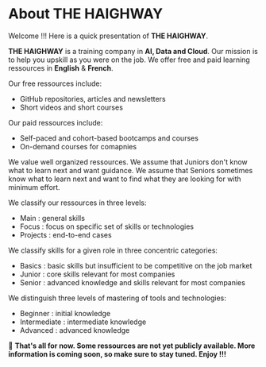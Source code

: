 <!--

**Here are some ideas to get you started:**

🙋‍♀️ A short introduction - what is your organization all about?
🌈 Contribution guidelines - how can the community get involved?
👩‍💻 Useful resources - where can the community find your docs? Is there anything else the community should know?
🍿 Fun facts - what does your team eat for breakfast?
🧙 Remember, you can do mighty things with the power of [Markdown](https://docs.github.com/github/writing-on-github/getting-started-with-writing-and-formatting-on-github/basic-writing-and-formatting-syntax)
-->

# About THE HAIGHWAY

Welcome !!! Here is a quick presentation of **THE HAIGHWAY**.

**THE HAIGHWAY** is a training company in **AI, Data and Cloud**. Our mission is to help you upskill as you were on the job. We offer free and paid learning ressources in **English** & **French**.

Our free ressources include: 
- GitHub repositories, articles and newsletters
- Short videos and short courses

Our paid ressources include:
- Self-paced and cohort-based bootcamps and courses
- On-demand courses for comapnies

We value well organized ressources. We assume that Juniors don't know what to learn next and want guidance. We assume that Seniors sometimes know what to learn next and want to find what they are looking for with minimum effort. 

We classify our ressources in three levels:
- Main : general skills
- Focus : focus on specific set of skills or technologies
- Projects : end-to-end cases

We classify skills for a given role in three concentric categories:
- Basics : basic skills but insufficient to be competitive on the job market
- Junior : core skills relevant for most companies
- Senior : advanced knowledge and skills relevant for most companies

We distinguish three levels of mastering of tools and technologies:
- Beginner : initial knowledge
- Intermediate : intermediate knowledge
- Advanced : advanced knowledge

🔔 **That's all for now. Some ressources are not yet publicly available. More information is coming soon, so make sure to stay tuned. Enjoy !!!**
